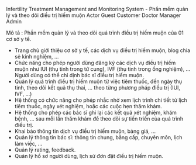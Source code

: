 Infertility Treatment Management and Monitoring System - Phần mềm quản lý và theo dõi điều trị hiếm muộn
Actor 
Guest
Customer
Doctor
Manager
Admin

Mô tả :
Phần mềm quản lý và theo dõi quá trình điều trị hiếm muộn của 01 cơ sở y tế.
- Trang chủ giới thiệu cơ sở y tế, các dịch vụ điều trị hiếm muộn, blog chia sẻ kinh nghiệm, ...
- Chức năng cho phép người dùng đăng ký các dịch vụ điều trị hiếm muộn như IUI (thụ tinh trong tử cung), IVF (thụ tinh trong ống nghiệm), ... Người dùng có thể chỉ dịnh bác sĩ điều trị hiếm muộn.
- Quản lý quá trình điều trị hiếm muộn từ việc tiêm thuốc, đến ngày thụ tinh, theo dõi kết quả thụ thai, ... theo từng phương pháp điều trị (IUI, IVF, ...)
- Hệ thống có chức năng cho phép nhắc nhở xem lịch trình chi tiết từ lịch tiêm thuốc, ngày xét nghiệm, hoặc các cuộc hẹn thăm khám.
- Hệ thống cho phép các bác sĩ ghi lại các kết quả xét nghiệm, khám bệnh, ... sau mỗi lần thăm khám để theo dõi sự tiến triển của quá trình điều trị.
- Khai báo thông tin dịch vụ điều trị hiếm muộn, bảng giá, ...
- Quản lý thông tin bác sĩ: thông tin chung, bằng cấp, chuyên môn, lịch làm việc, ...
- Quản lý rating, feedback.
- Quản lý hồ sơ người dùng, lịch sử đơn đặt điều trị hiếm muộn.
